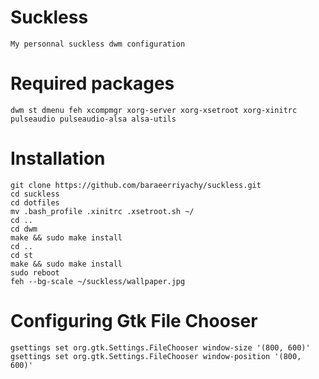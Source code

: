 # Suckless
```
My personnal suckless dwm configuration
```

# Required packages
```
dwm st dmenu feh xcompmgr xorg-server xorg-xsetroot xorg-xinitrc pulseaudio pulseaudio-alsa alsa-utils
```
# Installation
```
git clone https://github.com/baraeerriyachy/suckless.git
cd suckless
cd dotfiles
mv .bash_profile .xinitrc .xsetroot.sh ~/
cd ..
cd dwm
make && sudo make install
cd ..
cd st
make && sudo make install
sudo reboot
feh --bg-scale ~/suckless/wallpaper.jpg
```
# Configuring Gtk File Chooser
```
gsettings set org.gtk.Settings.FileChooser window-size '(800, 600)'
gsettings set org.gtk.Settings.FileChooser window-position '(800, 600)'
```
